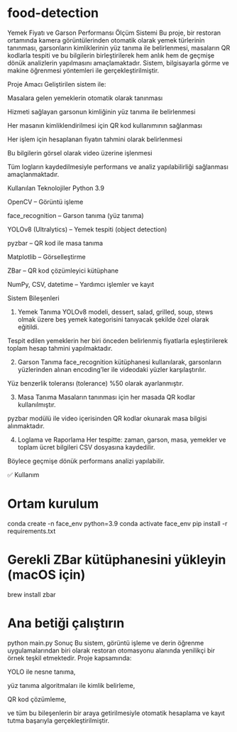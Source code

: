# food-detection

Yemek Fiyatı ve Garson Performansı Ölçüm Sistemi
Bu proje, bir restoran ortamında kamera görüntülerinden otomatik olarak yemek türlerinin tanınması, garsonların kimliklerinin yüz tanıma ile belirlenmesi, masaların QR kodlarla tespiti ve bu bilgilerin birleştirilerek hem anlık hem de geçmişe dönük analizlerin yapılmasını amaçlamaktadır. Sistem, bilgisayarla görme ve makine öğrenmesi yöntemleri ile gerçekleştirilmiştir.

 Proje Amacı
Geliştirilen sistem ile:

Masalara gelen yemeklerin otomatik olarak tanınması

Hizmeti sağlayan garsonun kimliğinin yüz tanıma ile belirlenmesi

Her masanın kimliklendirilmesi için QR kod kullanımının sağlanması

Her işlem için hesaplanan fiyatın tahmini olarak belirlenmesi

Bu bilgilerin görsel olarak video üzerine işlenmesi

Tüm logların kaydedilmesiyle performans ve analiz yapılabilirliği sağlanması
amaçlanmaktadır.

Kullanılan Teknolojiler
Python 3.9

OpenCV – Görüntü işleme

face_recognition – Garson tanıma (yüz tanıma)

YOLOv8 (Ultralytics) – Yemek tespiti (object detection)

pyzbar – QR kod ile masa tanıma

Matplotlib – Görselleştirme

ZBar – QR kod çözümleyici kütüphane

NumPy, CSV, datetime – Yardımcı işlemler ve kayıt

 Sistem Bileşenleri
1.  Yemek Tanıma
YOLOv8 modeli, dessert, salad, grilled, soup, stews olmak üzere beş yemek kategorisini tanıyacak şekilde özel olarak eğitildi.

Tespit edilen yemeklerin her biri önceden belirlenmiş fiyatlarla eşleştirilerek toplam hesap tahmini yapılmaktadır.

2.  Garson Tanıma
face_recognition kütüphanesi kullanılarak, garsonların yüzlerinden alınan encoding’ler ile videodaki yüzler karşılaştırılır.

Yüz benzerlik toleransı (tolerance) %50 olarak ayarlanmıştır.

3.  Masa Tanıma
Masaların tanınması için her masada QR kodlar kullanılmıştır.

pyzbar modülü ile video içerisinden QR kodlar okunarak masa bilgisi alınmaktadır.

4.  Loglama ve Raporlama
Her tespitte: zaman, garson, masa, yemekler ve toplam ücret bilgileri CSV dosyasına kaydedilir.

Böylece geçmişe dönük performans analizi yapılabilir.

✅ Kullanım

# Ortam kurulum
conda create -n face_env python=3.9
conda activate face_env
pip install -r requirements.txt

# Gerekli ZBar kütüphanesini yükleyin (macOS için)
brew install zbar

# Ana betiği çalıştırın
python main.py
 Sonuç
Bu sistem, görüntü işleme ve derin öğrenme  uygulamalarından biri olarak restoran otomasyonu alanında yenilikçi bir örnek teşkil etmektedir. Proje kapsamında:

YOLO ile nesne tanıma,

yüz tanıma algoritmaları ile kimlik belirleme,

QR kod çözümleme,

ve tüm bu bileşenlerin bir araya getirilmesiyle otomatik hesaplama ve kayıt tutma başarıyla gerçekleştirilmiştir.

